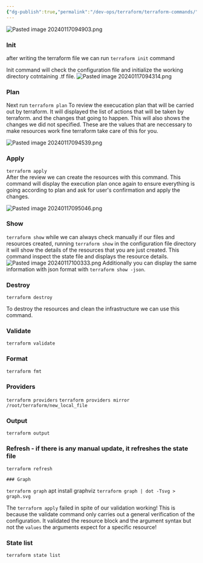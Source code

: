 ```yaml
---
{"dg-publish":true,"permalink":"/dev-ops/terraform/terraform-commands/","tags":["Terraform","DevOps","Commands"]}
---
```



![Pasted image 20240117094903.png](/img/user/metadata/attachments/Images/Pasted%20image%2020240117094903.png)
### Init
after writing the terraform file we can run `terraform init` command

Init command will check the configuration file and initialize the working directory cotntaining .tf file.
![Pasted image 20240117094314.png](/img/user/metadata/attachments/Images/Pasted%20image%2020240117094314.png)

### Plan
Next run `terraform plan`
To review the execucation plan that will be carried out by terraform.
It will displayed the list of actions that will be taken by terraform.
and the changes that going to happen.
This will also shows the changes we did not specified. These are the values that are neccessary to make resources work fine terraform take care of this for you.

![Pasted image 20240117094539.png](/img/user/metadata/attachments/Images/Pasted%20image%2020240117094539.png)
### Apply
`terraform apply`  
After the review we can create the resources with this command.
This command will display the execution plan once again to ensure everything is going according to plan and ask for user's confirmation and apply the changes.

![Pasted image 20240117095046.png](/img/user/metadata/attachments/Images/Pasted%20image%2020240117095046.png)

### Show
`terraform show`
while we can always check manually if our files and resources created,
running `terraform show` in the configuration file directory it will show the details of the resources that you are just created. This command inspect the state file and displays the resource details.
![Pasted image 20240117100333.png](/img/user/metadata/attachments/Images/Pasted%20image%2020240117100333.png)
Additionally you can display the same information with json format with `terraform show -json`.

### Destroy
`terraform destroy`

To destroy the resources and clean the infrastructure we can use this command.
### Validate
`terraform validate`

### Format
`terraform fmt`

### Providers
`terraform providers`
`terraform providers mirror /root/terraform/new_local_file`


### Output 
`terraform output`

### Refresh - if there is any manual update, it refreshes the state file
`terraform refresh`

	### Graph
`terraform graph`
apt install graphviz
`terraform graph | dot -Tsvg > graph.svg`


The `terraform apply` failed in spite of our validation working! This is because the validate command only carries out a general verification of the configuration. It validated the resource block and the argument syntax but not the `values` the arguments expect for a specific resource!



### State list
`terraform state list`
